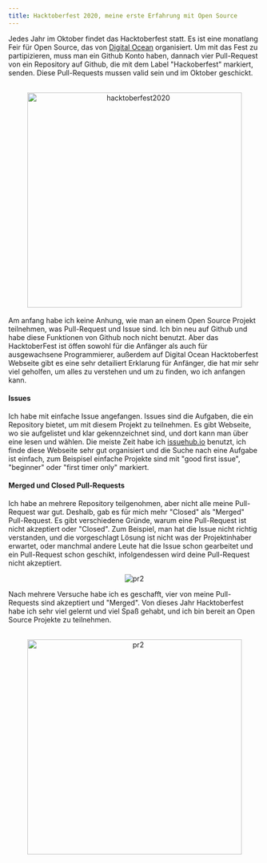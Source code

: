 ```yaml
---
title: Hacktoberfest 2020, meine erste Erfahrung mit Open Source
---
```


Jedes Jahr im Oktober findet das Hacktoberfest statt.
Es ist eine monatlang Feir für Open Source, das von [Digital Ocean](https://hacktoberfest.digitalocean.com) organisiert. 
Um mit das Fest zu partipizieren,  muss man ein Github Konto haben, dannach vier Pull-Request von ein Repository auf Github, 
die mit dem Label "Hackoberfest" markiert, senden. Diese Pull-Requests mussen valid sein und im Oktober geschickt. 

<br>
<center><img width="429" alt="hacktoberfest2020" src="https://user-images.githubusercontent.com/72214216/97263847-124f2c80-1824-11eb-9464-0269ece114ea.png"></center>

<br>
Am anfang habe ich keine Anhung, wie man an einem Open Source Projekt teilnehmen, was Pull-Request und Issue sind. 
Ich bin neu auf Github und habe diese Funktionen von Github noch nicht benutzt.
Aber das HacktoberFest ist öffen sowohl für die Anfänger als auch für ausgewachsene Programmierer, außerdem auf Digital Ocean Hacktoberfest Webseite gibt es eine sehr detailiert Erklarung für Anfänger, die hat mir sehr viel geholfen, um alles zu verstehen und um zu finden, wo ich anfangen kann.

#### Issues 
Ich habe mit einfache Issue angefangen. Issues sind die Aufgaben, die ein Repository bietet, um mit diesem Projekt zu teilnehmen. Es gibt Webseite, wo sie aufgelistet und klar gekennzeichnet sind, und dort kann man über eine lesen und wählen. Die meiste Zeit habe ich [issuehub.io](http://issuehub.io) benutzt, ich finde diese Webseite sehr gut organisiert und die Suche nach eine Aufgabe ist einfach, zum Beispisel einfache Projekte sind mit "good first issue", "beginner" oder "first timer only" markiert.

#### Merged und Closed Pull-Requests
Ich habe an mehrere Repository teilgenohmen, aber nicht alle meine Pull-Request war gut. Deshalb, gab es für mich mehr "Closed" als "Merged" Pull-Request.
Es gibt verschiedene Gründe, warum eine Pull-Request ist nicht akzeptiert oder "Closed". Zum Beispiel, man hat die Issue nicht richtig verstanden, und die vorgeschlagt Lösung ist nicht was der Projektinhaber erwartet, oder manchmal andere Leute hat die Issue schon gearbeitet und ein Pull-Request schon geschikt, infolgendessen wird deine Pull-Request nicht akzeptiert. 
<center><img  alt="pr2" src="https://user-images.githubusercontent.com/72214216/97279539-67e30380-183b-11eb-8a62-3cd26ef96b03.PNG"></center>


Nach mehrere Versuche habe ich es geschafft, vier von meine Pull-Requests sind akzeptiert und "Merged". Von dieses Jahr Hacktoberfest habe ich sehr viel gelernt und viel Spaß gehabt, und ich bin bereit an Open Source Projekte zu teilnehmen.

<br>
<center><img width = "429" alt="pr2" src="https://user-images.githubusercontent.com/72214216/97266980-b1c2ee00-1829-11eb-8823-78821ba0ac42.PNG"></center> 
 
